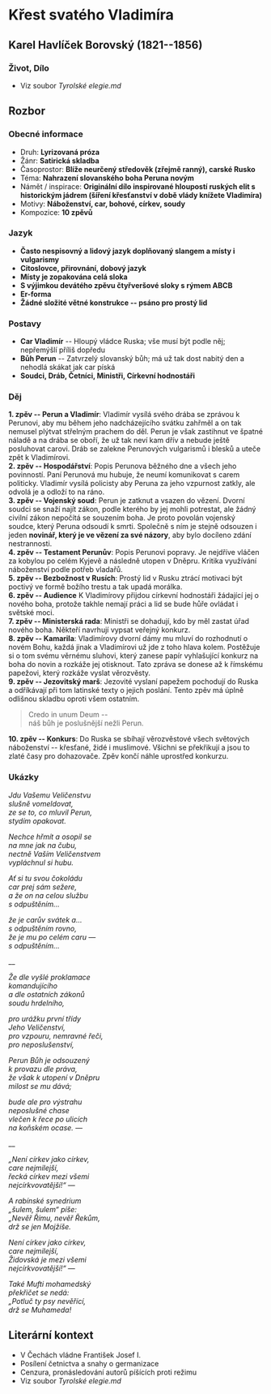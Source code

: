 # Křest svatého Vladimíra

## Karel Havlíček Borovský (1821--1856)

### Život, Dílo
- Viz soubor _Tyrolské elegie.md_

## Rozbor

### Obecné informace
- Druh: **Lyrizovaná próza**
- Žánr: **Satirická skladba**
- Časoprostor: **Blíže neurčený středověk (zřejmě ranný), carské Rusko**
- Téma: **Nahrazení slovanského boha Peruna novým**
- Námět / inspirace: **Originální dílo inspirované hloupostí ruských elit s historickým jádrem (šíření křesťanství v době vlády knížete Vladimíra)**
- Motivy: **Náboženství, car, bohové, církev, soudy**
- Kompozice: **10 zpěvů**

### Jazyk
- **Často nespisovný a lidový jazyk doplňovaný slangem a místy i vulgarismy**
- **Citoslovce, přirovnání, dobový jazyk**
- **Místy je zopakována celá sloka**
- **S výjimkou devátého zpěvu čtyřveršové sloky s rýmem ABCB**
- **Er-forma**
- **Žádné složité větné konstrukce -- psáno pro prostý lid**

### Postavy
- **Car Vladimír** -- Hloupý vládce Ruska; vše musí být podle něj; nepřemýšlí příliš dopředu
- **Bůh Perun** -- Zatvrzelý slovanský bůh; má už tak dost nabitý den a nehodlá skákat jak car píská
- **Soudci, Dráb, Četníci, Ministři, Církevní hodnostáři**

### Děj
**1. zpěv -- Perun a Vladimír**: Vladimír vysílá svého drába se zprávou k Perunovi, aby mu během jeho nadcházejícího svátku zahřměl a on tak nemusel plýtvat střelným prachem do děl. Perun je však zastihnut ve špatné náladě a na drába se oboří, že už tak neví kam dřív a nebude ještě posluhovat carovi. Dráb se zalekne Perunových vulgarismů i blesků a uteče zpět k Vladimírovi.  
**2. zpěv -- Hospodářství**: Popis Perunova běžného dne a všech jeho povinností. Paní Perunová mu hubuje, že neumí komunikovat s carem politicky. Vladimír vysílá policisty aby Peruna za jeho vzpurnost zatkly, ale odvolá je a odloží to na ráno.  
**3. zpěv -- Vojenský soud**: Perun je zatknut a vsazen do vězení. Dvorní soudci se snaží najít zákon, podle kterého by jej mohli potrestat, ale žádný civilní zákon nepočítá se souzením boha. Je proto povolán vojenský soudce, který Peruna odsoudí k smrti. Společně s ním je stejně odsouzen i jeden **novinář, který je ve vězení za své názory**, aby bylo docíleno zdání nestrannosti.  
**4. zpěv -- Testament Perunův**: Popis Perunovi popravy. Je nejdříve vláčen za kobylou po celém Kyjevě a následně utopen v Dněpru. Kritika využívání náboženství podle potřeb vladařů.  
**5. zpěv -- Bezbožnost v Rusích**: Prostý lid v Rusku ztrácí motivaci být poctivý ve formě božího trestu a tak upadá morálka.  
**6. zpěv -- Audience** K Vladimírovy přijdou církevní hodnostáři žádající jej o nového boha, protože takhle nemají práci a lid se bude hůře ovládat i světské moci.  
**7. zpěv -- Ministerská rada**: Ministři se dohadují, kdo by měl zastat úřad nového boha. Někteří navrhují vypsat veřejný konkurz.  
**8. zpěv -- Kamarila**: Vladimírovy dvorní dámy mu mluví do rozhodnutí o novém Bohu, každá jinak a Vladimírovi už jde z toho hlava kolem. Postěžuje si o tom svému věrnému sluhovi, který zanese papír vyhlašující konkurz na boha do novin a rozkáže jej otisknout. Tato zpráva se donese až k římskému papežovi, který rozkáže vyslat věrozvěsty.  
**9. zpěv -- Jezovitský marš**: Jezovité vyslaní papežem pochodují do Ruska a odříkávají při tom latinské texty o jejich poslání. Tento zpěv má úplně odlišnou skladbu oproti všem ostatním.
> Credo in unum Deum --  
> náš bůh je poslušnější nežli Perun.

**10. zpěv -- Konkurs**: Do Ruska se sbíhají věrozvěstové všech světových náboženství -- křesťané, židé i muslimové. Všichni se překřikují a jsou to zlaté časy pro dohazovače. Zpěv končí náhle uprostřed konkurzu.

### Ukázky
_Jdu Vašemu Veličenstvu_  
_slušně vomeldovat,_  
_ze se to, co mluvil Perun,_  
_stydím opakovat._  

_Nechce hřmít a osopil se_  
_na mne jak na čubu,_  
_nectně Vaším Veličenstvem_  
_vypláchnul si hubu._  

_Ať si tu svou čokoládu_  
_car prej sám sežere,_  
_a že on na celou službu_  
_s odpuštěním..._  

_že je carův svátek a..._  
_s odpuštěním rovno,_  
_že je mu po celém caru —_  
_s odpuštěním..._  

__

_Že dle vyšlé proklamace_  
_komandujícího_  
_a dle ostatních zákonů_  
_soudu hrdelního,_  

_pro urážku první třídy_  
_Jeho Veličenství,_  
_pro vzpouru, nemravné řeči,_  
_pro neposlušenství,_  

_Perun Bůh je odsouzený_  
_k provazu dle práva,_  
_že však k utopení v Dněpru_  
_milost se mu dává;_  

_bude ale pro výstrahu_  
_neposlušné chase_  
_vlečen k řece po ulicích_  
_na koňském ocase. —_  

__

_„Není církev jako církev,_  
_care nejmilejší,_  
_řecká církev mezi všemi_  
_nejcírkvovatější!“ —_  

_A rabínské synedrium_  
_„šulem, šulem“ píše:_  
_„Nevěř Římu, nevěř Řekům,_  
_drž se jen Mojžíše._  

_Není církev jako církev,_  
_care nejmilejší,_  
_Židovská je mezi všemi_  
_nejcírkvovatější!“ —_  

_Také Mufti mohamedský_  
_překřičet se nedá:_  
_„Potluč ty psy nevěřící,_  
_drž se Muhameda!_  

## Literární kontext
- V Čechách vládne František Josef I.
- Posílení četnictva a snahy o germanizace
- Cenzura, pronásledování autorů píšících proti režimu
- Viz soubor _Tyrolské elegie.md_